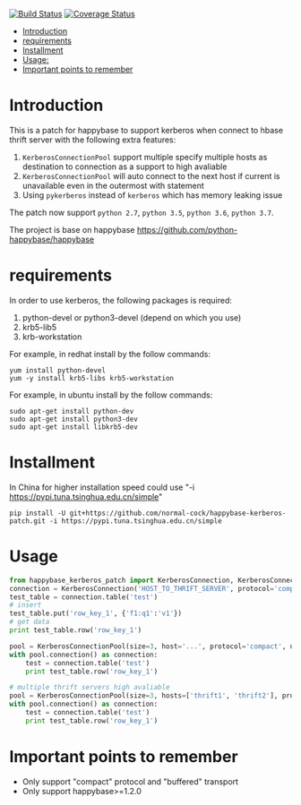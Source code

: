 [![Build Status](https://travis-ci.org/normal-cock/happybase-kerberos-patch.svg?branch=develop)](https://travis-ci.org/normal-cock/happybase-kerberos-patch)
[![Coverage Status](https://coveralls.io/repos/github/normal-cock/happybase-kerberos-patch/badge.svg?branch=master)](https://coveralls.io/github/normal-cock/happybase-kerberos-patch?branch=master)
<!-- TOC -->

- [Introduction](#introduction)
- [requirements](#requirements)
- [Installment](#installment)
- [Usage:](#usage)
- [Important points to remember](#important-points-to-remember)

<!-- /TOC -->

# Introduction

This is a patch for happybase to support kerberos when connect to hbase thrift server with the following extra features:

1. `KerberosConnectionPool` support multiple specify multiple hosts as destination to connection as a support to high avaliable
2. `KerberosConnectionPool` will auto connect to the next host if current is unavailable even in the outermost with statement
3. Using `pykerberos` instead of `kerberos` which has memory leaking issue

The patch now support `python 2.7`, `python 3.5`, `python 3.6`, `python 3.7`.

The project is base on happybase https://github.com/python-happybase/happybase


# requirements

In order to use kerberos, the following packages is required:

1. python-devel or python3-devel (depend on which you use)
2. krb5-lib5
3. krb-workstation

For example, in redhat install by the follow commands:

```shell
yum install python-devel
yum -y install krb5-libs krb5-workstation
```

For example, in ubuntu install by the follow commands:

```shell
sudo apt-get install python-dev
sudo apt-get install python3-dev
sudo apt-get install libkrb5-dev
```


# Installment

In China for higher installation speed could use "-i https://pypi.tuna.tsinghua.edu.cn/simple"

```shell
pip install -U git+https://github.com/normal-cock/happybase-kerberos-patch.git -i https://pypi.tuna.tsinghua.edu.cn/simple
```

# Usage

```python
from happybase_kerberos_patch import KerberosConnection, KerberosConnectionPool
connection = KerberosConnection('HOST_TO_THRIFT_SERVER', protocol='compact', use_kerberos=True)
test_table = connection.table('test')
# insert
test_table.put('row_key_1', {'f1:q1':'v1'})
# get data
print test_table.row('row_key_1')

pool = KerberosConnectionPool(size=3, host='...', protocol='compact', use_kerberos=True)
with pool.connection() as connection:
    test = connection.table('test')
    print test_table.row('row_key_1')

# multiple thrift servers high avaliable
pool = KerberosConnectionPool(size=3, hosts=['thrift1', 'thrift2'], protocol='compact', use_kerberos=True)
with pool.connection() as connection:
    test = connection.table('test')
    print test_table.row('row_key_1')
```

# Important points to remember

* Only support "compact" protocol and "buffered" transport
* Only support happybase>=1.2.0

